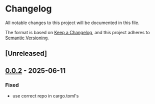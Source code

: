# Changelog

All notable changes to this project will be documented in this file.

The format is based on [Keep a Changelog](https://keepachangelog.com/en/1.0.0/),
and this project adheres to [Semantic Versioning](https://semver.org/spec/v2.0.0.html).

## [Unreleased]

## [0.0.2](https://github.com/AhaLabs/scaffold-stellar/compare/stellar-registry-v0.0.1...stellar-registry-v0.0.2) - 2025-06-11

### Fixed

- use correct repo in cargo.toml's
